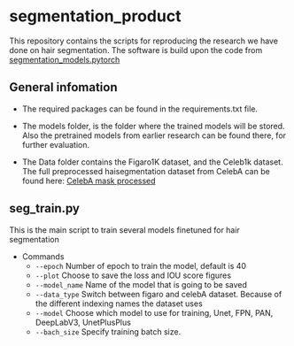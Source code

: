 # segmentation_product
This repository contains the scripts for reproducing the research we have done on hair segmentation.
The software is build upon the code from [segmentation_models.pytorch](https://github.com/qubvel/segmentation_models.pytorch)

## General infomation
- The required packages can be found in the requirements.txt file.

- The models folder, is the folder where the trained models will be stored. Also the pretrained models from earlier research can be found there, for further evaluation.

- The Data folder contains the Figaro1K dataset, and the Celeb1k dataset.
The full preprocessed haisegmentation dataset from CelebA can be found here: [CelebA mask processed](https://drive.google.com/file/d/16WEPwGDfCgLoi6t_1-VxzJqEyUSleNL8/view?usp=sharing)

## seg_train.py
This is the main script to train several models finetuned for hair segmentation

- Commands 
  - `--epoch` Number of epoch to train the model, default is 40
  - `--plot` Choose to save the loss and IOU score figures
  - `--model_name` Name of the model that is going to be saved
  - `--data_type` Switch between figaro and celebA dataset. Because of the different indexing names the dataset uses
  - `--model` Choose which model to use for training, Unet, FPN, PAN, DeepLabV3, UnetPlusPlus
  - `--bach_size` Specify training batch size.
